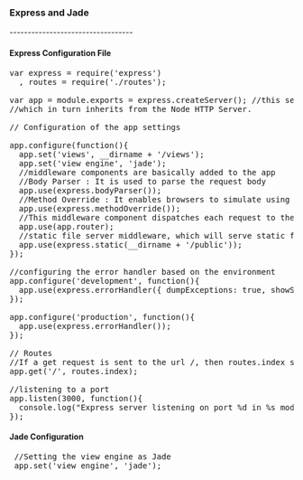 <h3>Express and Jade</h3>
----------------------------------
<h4>Express Configuration File</h4>

<pre>
var express = require('express')
  , routes = require('./routes');

var app = module.exports = express.createServer(); //this server inherits from the connect HTTPServer module
//which in turn inherits from the Node HTTP Server. 

// Configuration of the app settings

app.configure(function(){
  app.set('views', __dirname + '/views');
  app.set('view engine', 'jade');
  //middleware components are basically added to the app
  //Body Parser : It is used to parse the request body 
  app.use(express.bodyParser()); 
  //Method Override : It enables browsers to simulate using HTTP Methods other than GET and POST
  app.use(express.methodOverride());
  //This middleware component dispatches each request to the proper listener as defined in a routing table, depending on HTTP method and URL
  app.use(app.router);
  //static file server middleware, which will serve static files inside your public directory.
  app.use(express.static(__dirname + '/public'));
});

//configuring the error handler based on the environment
app.configure('development', function(){
  app.use(express.errorHandler({ dumpExceptions: true, showStack: true }));
});

app.configure('production', function(){
  app.use(express.errorHandler());
});

// Routes
//If a get request is sent to the url /, then routes.index should be called.
app.get('/', routes.index);

//listening to a port
app.listen(3000, function(){
  console.log("Express server listening on port %d in %s mode", app.address().port, app.settings.env);
});
</pre>

<h4>Jade Configuration</h4>
<pre>
 //Setting the view engine as Jade
 app.set('view engine', 'jade');
</pre>
